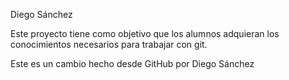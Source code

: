 Diego Sánchez

Este proyecto tiene como objetivo que los alumnos adquieran los conocimientos necesarios para trabajar con git. 

Este es un cambio hecho desde GitHub por Diego Sánchez
